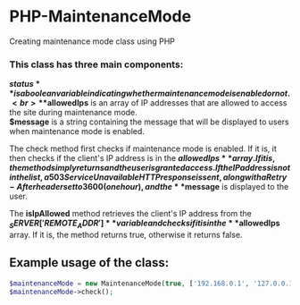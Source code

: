 # PHP-MaintenanceMode
Creating maintenance mode class using PHP

### This class has three main components:

**$status** is a boolean variable indicating whether maintenance mode is enabled or not.
<br>
**$allowedIps** is an array of IP addresses that are allowed to access the site during maintenance mode.
<br>
**$message** is a string containing the message that will be displayed to users when maintenance mode is enabled.

The check method first checks if maintenance mode is enabled. If it is, it then checks if the client's IP address is in the **$allowedIps** array. If it is, the method simply returns and the user is granted access. If the IP address is not in the list, a 503 Service Unavailable HTTP response is sent, along with a Retry-After header set to 3600 (one hour), and the **$message** is displayed to the user.

The **isIpAllowed** method retrieves the client's IP address from the **$_SERVER['REMOTE_ADDR']** variable and checks if it is in the **$allowedIps** array. If it is, the method returns true, otherwise it returns false.

## Example usage of the class:
```php
$maintenanceMode = new MaintenanceMode(true, ['192.168.0.1', '127.0.0.1'], 'Our site is undergoing maintenance. Please check back soon.');
$maintenanceMode->check();
```
